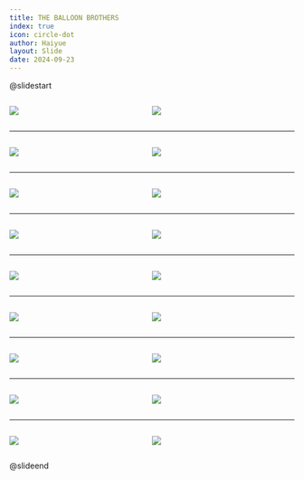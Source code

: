 ```yaml
---
title: THE BALLOON BROTHERS
index: true
icon: circle-dot
author: Haiyue
layout: Slide
date: 2024-09-23
---
```

 
@slidestart

<div style="display:flex">
<div style="flex:1">

![](/reading/english/Level-Z/THE%20BALLOON%20BROTHERS/001.webp)
</div>
<div style="flex:1">

![](/reading/english/Level-Z/THE%20BALLOON%20BROTHERS/002.webp)
</div>
</div>

---

<div style="display:flex">
<div style="flex:1">

![](/reading/english/Level-Z/THE%20BALLOON%20BROTHERS/003.webp)
</div>
<div style="flex:1">

![](/reading/english/Level-Z/THE%20BALLOON%20BROTHERS/004.webp)
</div>
</div>

---

<div style="display:flex">
<div style="flex:1">

![](/reading/english/Level-Z/THE%20BALLOON%20BROTHERS/005.webp)
</div>
<div style="flex:1">

![](/reading/english/Level-Z/THE%20BALLOON%20BROTHERS/006.webp)
</div>
</div>

---

<div style="display:flex">
<div style="flex:1">

![](/reading/english/Level-Z/THE%20BALLOON%20BROTHERS/007.webp)
</div>
<div style="flex:1">

![](/reading/english/Level-Z/THE%20BALLOON%20BROTHERS/008.webp)
</div>
</div>

---

<div style="display:flex">
<div style="flex:1">

![](/reading/english/Level-Z/THE%20BALLOON%20BROTHERS/009.webp)
</div>
<div style="flex:1">

![](/reading/english/Level-Z/THE%20BALLOON%20BROTHERS/010.webp)
</div>
</div>

---

<div style="display:flex">
<div style="flex:1">

![](/reading/english/Level-Z/THE%20BALLOON%20BROTHERS/011.webp)
</div>
<div style="flex:1">

![](/reading/english/Level-Z/THE%20BALLOON%20BROTHERS/012.webp)
</div>
</div>

---

<div style="display:flex">
<div style="flex:1">

![](/reading/english/Level-Z/THE%20BALLOON%20BROTHERS/013.webp)
</div>
<div style="flex:1">

![](/reading/english/Level-Z/THE%20BALLOON%20BROTHERS/014.webp)
</div>
</div>

---

<div style="display:flex">
<div style="flex:1">

![](/reading/english/Level-Z/THE%20BALLOON%20BROTHERS/015.webp)
</div>
<div style="flex:1">

![](/reading/english/Level-Z/THE%20BALLOON%20BROTHERS/016.webp)
</div>
</div>

---

<div style="display:flex">
<div style="flex:1">

![](/reading/english/Level-Z/THE%20BALLOON%20BROTHERS/017.webp)
</div>
<div style="flex:1">

![](/reading/english/Level-Z/THE%20BALLOON%20BROTHERS/018.webp)
</div>
</div>

@slideend